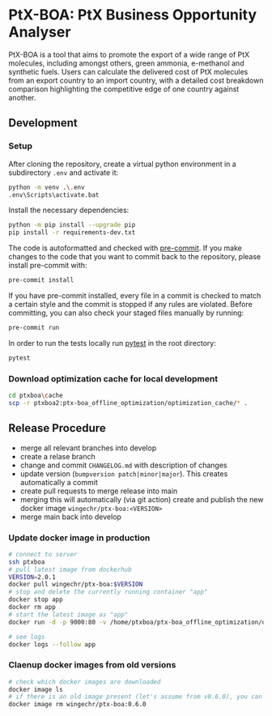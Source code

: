 # PtX-BOA: PtX Business Opportunity Analyser

PtX-BOA is a tool that aims to promote the export of a wide range of PtX molecules, including amongst others, green ammonia, e-methanol and synthetic fuels. Users can calculate the delivered cost of PtX molecules from an export country to an import country, with a detailed cost breakdown comparison highlighting the competitive edge of one country against another.

## Development

### Setup

After cloning the repository, create a virtual python environment
in a subdirectory `.env` and activate it:

```bash
python -m venv .\.env
.env\Scripts\activate.bat
```

Install the necessary dependencies:

```bash
python -m pip install --upgrade pip
pip install -r requirements-dev.txt
```

The code is autoformatted and checked with [pre-commit](https://pre-commit.com/).
If you make changes to the code that you want to commit back to the repository,
please install pre-commit with:

```bash
pre-commit install
```

If you have pre-commit installed, every file in a commit is checked to match a
certain style and the commit is stopped if any rules are violated. Before committing,
you can also check your staged files manually by running:

```bash
pre-commit run
```

In order to run the tests locally run [pytest](https://pytest.org) in the root directory:

```bash
pytest
```

### Download optimization cache for local development

````bash
cd ptxboa\cache
scp -r ptxboa2:ptx-boa_offline_optimization/optimization_cache/* .
````

## Release Procedure

- merge all relevant branches into develop
- create a relase branch
- change and commit `CHANGELOG.md` with description of changes
- update version (`bumpversion patch|minor|major`).
  This creates automatically a commit
- create pull requests to merge release into main
- merging this will automatically (via git action) create
  and publish the new docker image `wingechr/ptx-boa:<VERSION>`
- merge main back into develop

### Update docker image in production

```bash
# connect to server
ssh ptxboa
# pull latest image from dockerhub
VERSION=2.0.1
docker pull wingechr/ptx-boa:$VERSION
# stop and delete the currently running container "app"
docker stop app
docker rm app
# start the latest image as "app"
docker run -d -p 9000:80 -v /home/ptxboa/ptx-boa_offline_optimization/optimization_cache:/mnt/cache --name app --restart unless-stopped wingechr/ptx-boa:$VERSION

# see logs
docker logs --follow app
```

### Claenup docker images from old versions
```bash
# check which docker images are downloaded
docker image ls
# if there is an old image present (let's assume from v0.6.0), you can delete it with:
docker image rm wingechr/ptx-boa:0.6.0
```

